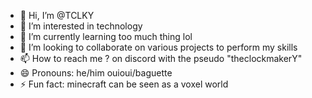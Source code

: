 - 👋 Hi, I’m @TCLKY
- 👀 I’m interested in technology
- 🌱 I’m currently learning too much thing lol
- 💞️ I’m looking to collaborate on various projects to perform my skills
- 📫 How to reach me ? on discord with the pseudo "theclockmakerY"
- 😄 Pronouns: he/him ouioui/baguette
- ⚡ Fun fact: minecraft can be seen as a voxel world

<!---
TCLKY/TCLKY is a ✨ special ✨ repository because its `README.md` (this file) appears on your GitHub profile.
You can click the Preview link to take a look at your changes.
--->
